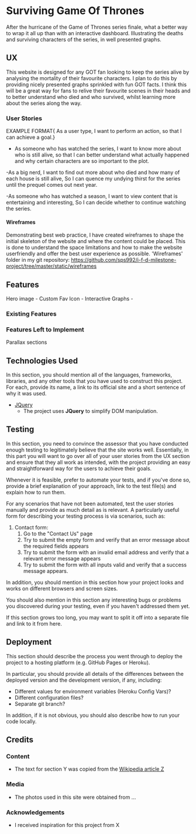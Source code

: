 # Surviving Game Of Thrones

After the hurricane of the Game of Thrones series finale, what a better way to wrap it all up than with an interactive dashboard. Illustrating the deaths and surviving characters of the series, in well presented graphs.
 
## UX

This website is designed for any GOT fan looking to keep the series alive by analysing the mortality of their favourite characters. I plan to do this by providing nicely presented graphs sprinkled with fun GOT facts. I think this will be a great way for fans to relive their favourite scenes in their heads and to better understand who died and who survived, whilst learning more about the series along the way.

 ### User Stories
 
 EXAMPLE FORMAT{ As a user type, I want to perform an action, so that I can achieve a goal.}
 
- As someone who has watched the series, I want to know more about who is still alive, so that I can better understand what actually happened and why certain characters are so important to the plot.

-As a big nerd, I want to find out more about who died and how many of each house is still alive, So I can quence my undying thirst for the series until the prequel comes out next year.

-As someone who has watched a season, I want to view content that is entertaining and interesting, So I can decide whether to continue watching the series.


#### Wireframes

Demonstrating best web practice, I have created wireframes to shape the initial skeleton of the website and where the content could be placed. This is done to understand the space limitations and how to make the website userfriendly and offer the best user experience as possible.
'Wireframes' folder in my git repository:
https://github.com/sps992/i-f-d-milestone-project/tree/master/static/wireframes


## Features

Hero image - 
Custom Fav Icon -
Interactive Graphs -

 
### Existing Features


### Features Left to Implement
Parallax sections

## Technologies Used

In this section, you should mention all of the languages, frameworks, libraries, and any other tools that you have used to construct this project. For each, provide its name, a link to its official site and a short sentence of why it was used.

- [JQuery](https://jquery.com)
    - The project uses **JQuery** to simplify DOM manipulation.


## Testing

In this section, you need to convince the assessor that you have conducted enough testing to legitimately believe that the site works well. Essentially, in this part you will want to go over all of your user stories from the UX section and ensure that they all work as intended, with the project providing an easy and straightforward way for the users to achieve their goals.

Whenever it is feasible, prefer to automate your tests, and if you've done so, provide a brief explanation of your approach, link to the test file(s) and explain how to run them.

For any scenarios that have not been automated, test the user stories manually and provide as much detail as is relevant. A particularly useful form for describing your testing process is via scenarios, such as:

1. Contact form:
    1. Go to the "Contact Us" page
    2. Try to submit the empty form and verify that an error message about the required fields appears
    3. Try to submit the form with an invalid email address and verify that a relevant error message appears
    4. Try to submit the form with all inputs valid and verify that a success message appears.

In addition, you should mention in this section how your project looks and works on different browsers and screen sizes.

You should also mention in this section any interesting bugs or problems you discovered during your testing, even if you haven't addressed them yet.

If this section grows too long, you may want to split it off into a separate file and link to it from here.

## Deployment

This section should describe the process you went through to deploy the project to a hosting platform (e.g. GitHub Pages or Heroku).

In particular, you should provide all details of the differences between the deployed version and the development version, if any, including:
- Different values for environment variables (Heroku Config Vars)?
- Different configuration files?
- Separate git branch?

In addition, if it is not obvious, you should also describe how to run your code locally.


## Credits

### Content
- The text for section Y was copied from the [Wikipedia article Z](https://en.wikipedia.org/wiki/Z)

### Media
- The photos used in this site were obtained from ...

### Acknowledgements

- I received inspiration for this project from X
